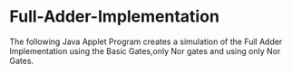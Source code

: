 # Full-Adder-Implementation
The following Java Applet Program creates a simulation of the Full Adder Implementation using the Basic Gates,only Nor gates and using only Nor Gates.
